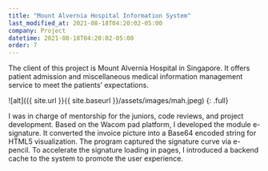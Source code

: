 ```yaml
---
title: "Mount Alvernia Hospital Information System"
last_modified_at: 2021-08-18T04:20:02-05:00
company: Project
datetime: 2021-08-18T04:20:02-05:00
order: 7
---
```


The client of this project is Mount Alvernia Hospital in Singapore. It offers patient admission and miscellaneous medical information management service to meet the patients’ expectations.

![alt]({{ site.url }}{{ site.baseurl }}/assets/images/mah.jpeg)
{: .full}

I was in charge of mentorship for the juniors, code reviews, and project development. Based on the Wacom pad platform, I developed the module e-signature. It converted the invoice picture into a Base64 encoded string for HTML5 visualization. The program captured the signature curve via e-pencil. To accelerate the signature loading in pages, I introduced a backend cache to the system to promote the user experience.
